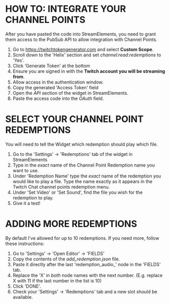 # HOW TO: INTEGRATE YOUR CHANNEL POINTS
After you have pasted the code into StreamElements, you need to grant them access to the PubSub API to allow integration with Channel Points.

1. Go to https://twitchtokengenerator.com and select **Custom Scope**.
2. Scroll down to the 'Helix' section and set *channel:read:redemptions* to 'Yes'.
3. Click 'Generate Token' at the bottom
4. Ensure you are signed in with the **Twitch account you will be streaming from**.
5. Allow access in the authentication window.
6. Copy the generated 'Access Token' field
7. Open the *API* section of the widget in StreamElements.
8. Paste the access code into the *OAuth* field.

# SELECT YOUR CHANNEL POINT REDEMPTIONS
You will need to tell the Widget which redemption should play which file.

1. Go to the 'Settings' -> 'Redemptions' tab of the widget in StreamElements
2. Type in the *exact* name of the Channel Point Redemption name you want to use.
3. Under 'Redemption Name' type the *exact* name of the redemption you would like to play a file. Type the name exactly as it appears in the Twitch Chat channel points redemption menu.
4. Under 'Set Video' or 'Set Sound', find the file you wish for the redemption to play.
5. Give it a test!

# ADDING MORE REDEMPTIONS
By default I've allowed for up to 10 redemptions. If you need more, follow these instructions:

1. Go to 'Settings' -> 'Open Editor' -> 'FIELDS'
2. Copy the contents of the *add_redemption.json* file.
3. Paste it directly after the last 'redemption_audio_' node in the 'FIELDS' tab.
4. Replace the 'X' in *both* node names with the next number. (E.g. replace X with 11 if the last number in the list is 10)
5. Click 'DONE'.
6. Check your 'Settings' -> 'Redemptions' tab and a new slot should be available.
